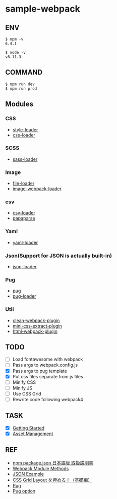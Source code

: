 # sample-webpack

## ENV
```
$ npm -v
6.4.1

$ node -v
v8.11.3
```

## COMMAND
```
$ npm run dev
$ npm run prod
```

## Modules

### CSS
* [style-loader](https://www.npmjs.com/package/style-loader)
* [css-loader](https://www.npmjs.com/package/css-loader)

### SCSS
* [sass-loader](https://github.com/webpack-contrib/sass-loader)

### Image
* [file-loader](https://www.npmjs.com/package/file-loader)
* [image-webpack-loader](https://www.npmjs.com/package/image-webpack-loader)

### csv
* [csv-loader](https://www.npmjs.com/package/csv-loader)
* [papaparse](https://www.npmjs.com/package/papaparse)

### Yaml
* [yaml-loader](https://www.npmjs.com/package/yaml-loader)

### Json(Support for JSON is actually built-in)
* [json-loader](https://www.npmjs.com/package/json-loader)

### Pug
* [pug](https://www.npmjs.com/package/pug)
* [pug-loader](https://www.npmjs.com/package/pug-loader)

### Util
* [clean-webpack-plugin](https://www.npmjs.com/package/clean-webpack-plugin)
* [mini-css-extract-plugin](https://www.npmjs.com/package/mini-css-extract-plugin)
* [html-webpack-plugin](https://www.npmjs.com/package/html-webpack-plugin)

## TODO
* [ ] Load fontawesome with webpack
* [ ] Pass args to webpack.config.js
* [x] Pass args to pug template
* [x] Put css files separate from js files
* [ ] Minify CSS
* [ ] Minify JS
* [ ] Use CSS Grid
* [ ] Rewrite code following webpack4

## TASK
* [x] [Getting Started](https://webpack.js.org/guides/getting-started/)
* [x] [Asset Management](https://webpack.js.org/guides/asset-management/)

## REF
* [npm package.json 日本語版 取扱説明書](http://liberty-technology.biz/PublicItems/npm/package.json.html)
* [Webpack Module Methods](https://webpack.js.org/api/module-methods/)
* [JSON Example](https://json.org/example.html)
* [CSS Grid Layout を極める！（基礎編）](https://qiita.com/kura07/items/e633b35e33e43240d363)
* [Pug](https://pugjs.org/api/getting-started.html)
* [Pug option](https://pugjs.org/api/reference.html)
